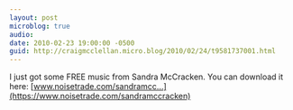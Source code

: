 ```yaml
---
layout: post
microblog: true
audio: 
date: 2010-02-23 19:00:00 -0500
guid: http://craigmcclellan.micro.blog/2010/02/24/t9581737001.html
---
```

I just got some FREE music from Sandra McCracken. You can download it here: [www.noisetrade.com/sandramcc...](https://www.noisetrade.com/sandramccracken)
